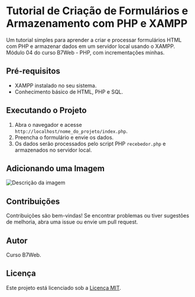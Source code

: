 # Tutorial de Criação de Formulários e Armazenamento com PHP e XAMPP

Um tutorial simples para aprender a criar e processar formulários HTML com PHP e armazenar dados em um servidor local usando o XAMPP. Módulo 04 do curso B7Web - PHP, com incrementações minhas.

## Pré-requisitos

- XAMPP instalado no seu sistema.
- Conhecimento básico de HTML, PHP e SQL.

## Executando o Projeto

1. Abra o navegador e acesse `http://localhost/nome_do_projeto/index.php`.
2. Preencha o formulário e envie os dados.
3. Os dados serão processados pelo script PHP `recebedor.php` e armazenados no servidor local.

## Adicionando uma Imagem

<img src="caminho_para_sua_imagem.jpg" alt="Descrição da imagem">

## Contribuições

Contribuições são bem-vindas! Se encontrar problemas ou tiver sugestões de melhoria, abra uma issue ou envie um pull request.

## Autor

Curso B7Web.

## Licença

Este projeto está licenciado sob a [Licença MIT](https://opensource.org/licenses/MIT).

